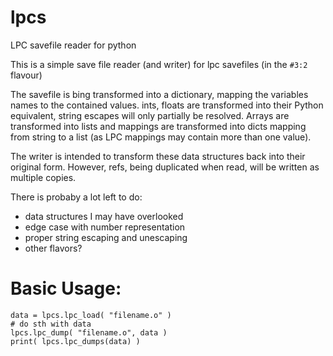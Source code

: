 # lpcs
LPC savefile reader for python

This is a simple save file reader (and writer) for lpc savefiles (in the `#3:2` flavour)

The savefile is bing transformed into a dictionary, mapping the variables names to the contained values.
ints, floats are transformed into their Python equivalent, string escapes will only partially be resolved.
Arrays are transformed into lists and mappings are transformed into dicts mapping from string to a list
(as LPC mappings may contain more than one value).

The writer is intended to transform these data structures back into their original form.
However, refs, being duplicated when read, will be written as multiple copies.

There is probaby a lot left to do:

* data structures I may have overlooked
* edge case with number representation
* proper string escaping and unescaping
* other flavors?

# Basic Usage:

```
data = lpcs.lpc_load( "filename.o" )
# do sth with data
lpcs.lpc_dump( "filename.o", data )
print( lpcs.lpc_dumps(data) )
```
